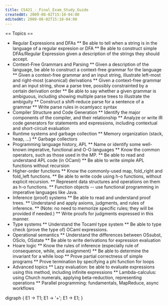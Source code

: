 ```yaml
---
title: CS421_-_Final_Exam_Study_Guide
createdAt: 2009-08-02T15:10-04:00
editedAt: 2009-08-02T15:10-04:00
---
```


== Topics ==
* Regular Expressions and DFAs
** Be able to tell when a string is in the language of a regular expresion or DFA
** Be able to construct simple DFAs/Regular Expression given a description of the strings they should accept. 
* Context-Free Grammars and Parsing
** Given a description of the language, be able to construct a context-free grammar for the language
** Given a context-free grammar and an input string, illustrate left-most and right-most (canonical) derivations
** Given a context-free grammar and an input string, show a parse tree, possibly constrainted by a certain derivation order
** Be able to say whether a given grammar is ambiguous, including showing multiple parse trees to illustrate the ambiguity
** Construct a shift-reduce parse for a sentence of a grammar
** Write parse rules in ocamlyacc syntax 
* Compiler Structure and Code Generation
** Identify the major components of the compiler, and their relationship
** Analyze or write IR code generators for statements and expressions, including contextual and short-circuit evaluation 
* Runtime systems and garbage collection
** Memory organization (stack, heap, ...)
** Garbage collectors 
* Programming language history, APL
** Name or identify some well-known imperative, functional and O-O languages
** Know the common operators, such as those used in the MP.
** Be able to read and understand APL code (in OCaml)
** Be able to write simple APL functions without recursion 
* Higher-order functions
** Know the commonly-used map, fold_right and fold_left functions.
** Be able to write code using h-o functions, without explicit recursion.
** Represent data structures and operations on them as h-o functions.
** Function objects -- use functional programming in imperative languages like Java. 
* Inference (proof) systems
** Be able to read and understand proof trees.
** Understand and apply axioms, judgments, and rules of inference.
** (Note: no need to memorize specific rules; they will be provided if needed.)
** Write proofs for judgments expressed in this manner. 
* Type systems
** Understand the Tocaml type system
** Be able to type check (prove the type of) OCaml expressions. 
* Operational semantics
** Understand the differences between OSsubst, OSclo, OSstate
** Be able to write derivations for expression evaluation 
* Hoare logic
** Know the rules of inference (especially rule of consequence, while, and assignment)
** Be able to determine the invariant for a while loop
** Prove partial correctness of simple programs
** Prove termination by specifying a phi function for loops 
* Advanced topics
** Lazy evaluation: be able to evaluate expressions using this method, including infinite expressions
** Lambda-calculus: using Church numerals, applying beta-reduction, representing operations
** Parallel programming: fundamentals, MapReduce, async workflows

<graph>
digraph {
  E1 -> T1;
  E1 -> '+';
  E1 -> E1;
}
</graph>

